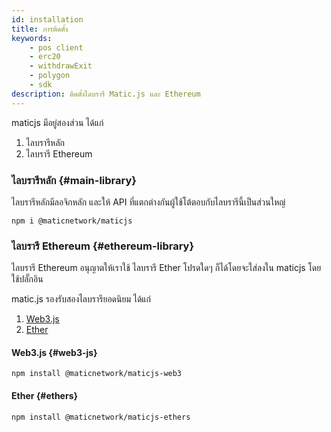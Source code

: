 ```yaml
---
id: installation
title: การติดตั้ง
keywords:
    - pos client
    - erc20
    - withdrawExit
    - polygon
    - sdk
description: ติดตั้งไลบรารี Matic.js และ Ethereum
---
```


maticjs มีอยู่สองส่วน ได้แก่

1. ไลบรารีหลัก
2. ไลบรารี Ethereum

### ไลบรารีหลัก {#main-library}

ไลบรารีหลักมีลอจิกหลัก และให้ API ที่แตกต่างกันผู้ใช้โต้ตอบกับไลบรารีนี้เป็นส่วนใหญ่

```
npm i @maticnetwork/maticjs
```

### ไลบรารี Ethereum {#ethereum-library}

ไลบรารี Ethereum อนุญาตให้เราใช้ ไลบรารี Ether โปรดใดๆ ก็ได้โดยจะใส่ลงใน maticjs โดยใช้ปลั๊กอิน

matic.js รองรับสองไลบรารียอดนิยม ได้แก่

1. [Web3.js](https://web3js.readthedocs.io/)
2. [Ether](https://docs.ethers.io/)

#### Web3.js {#web3-js}

```
npm install @maticnetwork/maticjs-web3
```

#### Ether {#ethers}

```
npm install @maticnetwork/maticjs-ethers
```
